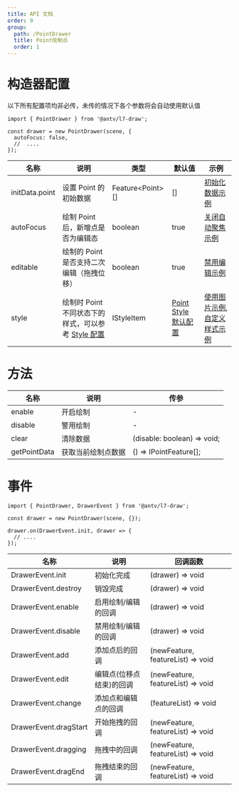 ```yaml
---
title: API 文档
order: 9
group:
  path: /PointDrawer
  title: Point绘制点
  order: 1
---
```


# 构造器配置

以下所有配置项均非必传，未传的情况下各个参数将会自动使用默认值

```tsx | pure
import { PointDrawer } from '@antv/l7-draw';

const drawer = new PointDrawer(scene, {
  autoFocus: false,
  //  ....
});
```

| 名称           | 说明                                                                | 类型                   | 默认值                                                 | 示例                                                                                   |
| -------------- | ------------------------------------------------------------------- | ---------------------- | ------------------------------------------------------ | -------------------------------------------------------------------------------------- |
| initData.point | 设置 Point 的初始数据                                               | Feature&lt;Point&gt;[] | []                                                     | [初始化数据示例](/drawer/PointDrawer/init-data)                                        |
| autoFocus      | 绘制 Point 后，新增点是否为编辑态                                   | boolean                | true                                                   | [关闭自动聚焦示例](/drawer/PointDrawer/auto-focus)                                     |
| editable       | 绘制的 Point 是否支持二次编辑（拖拽位移）                           | boolean                | true                                                   | [禁用编辑示例](/drawer/PointDrawer/editable)                                           |
| style          | 绘制时 Point 不同状态下的样式，可以参考 [Style 配置](/drawer/style) | IStyleItem             | [Point Style 默认配置](/drawer/style#point-style-配置) | [使用图片示例](/drawer/PointDrawer/image), [自定义样式示例](/drawer/PointDrawer/style) |

# 方法

| 名称         | 说明               | 传参                        |
| ------------ | ------------------ | --------------------------- |
| enable       | 开启绘制           | -                           |
| disable      | 警用绘制           | -                           |
| clear        | 清除数据           | (disable: boolean) => void; |
| getPointData | 获取当前绘制点数据 | () => IPointFeature[];      |

# 事件

```tsx | pure
import { PointDrawer, DrawerEvent } from '@antv/l7-draw';

const drawer = new PointDrawer(scene, {});

drawer.on(DrawerEvent.init, drawer => {
  // ....
});
```

| 名称                  | 说明                     | 回调函数                          |
| --------------------- | ------------------------ | --------------------------------- |
| DrawerEvent.init      | 初始化完成               | (drawer) => void                  |
| DrawerEvent.destroy   | 销毁完成                 | (drawer) => void                  |
| DrawerEvent.enable    | 启用绘制/编辑的回调      | (drawer) => void                  |
| DrawerEvent.disable   | 禁用绘制/编辑的回调      | (drawer) => void                  |
| DrawerEvent.add       | 添加点后的回调           | (newFeature, featureList) => void |
| DrawerEvent.edit      | 编辑点(位移点结束)的回调 | (newFeature, featureList) => void |
| DrawerEvent.change    | 添加点和编辑点的回调     | (featureList) => void             |
| DrawerEvent.dragStart | 开始拖拽的回调           | (newFeature, featureList) => void |
| DrawerEvent.dragging  | 拖拽中的回调             | (newFeature, featureList) => void |
| DrawerEvent.dragEnd   | 拖拽结束的回调           | (newFeature, featureList) => void |
